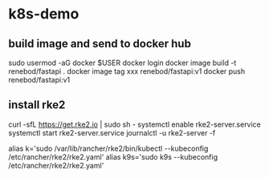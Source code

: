 # k8s-demo

## build image and send to docker hub
sudo usermod -aG docker $USER
docker login
docker image build -t renebod/fastapi .
docker image tag xxx renebod/fastapi:v1
docker push renebod/fastapi:v1

## install rke2
curl -sfL https://get.rke2.io | sudo sh -
systemctl enable rke2-server.service
systemctl start rke2-server.service
journalctl -u rke2-server -f

alias k='sudo /var/lib/rancher/rke2/bin/kubectl --kubeconfig /etc/rancher/rke2/rke2.yaml'
alias k9s='sudo k9s --kubeconfig /etc/rancher/rke2/rke2.yaml'

